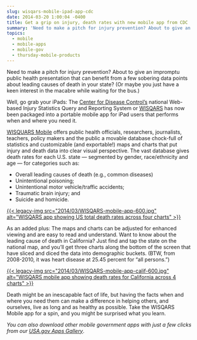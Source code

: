 ```yaml
---
slug: wisqars-mobile-ipad-app-cdc
date: 2014-03-20 1:00:04 -0400
title: Get a grip on injury, death rates with new mobile app from CDC
summary: 'Need to make a pitch for injury prevention? About to give an impromptu public health presentation that can benefit from a few sobering data points about leading causes of death in your state? (Or maybe you just have a keen interest in the macabre while waiting for the bus.) Well, go grab your iPads: The Center'
topics:
  - mobile
  - mobile-apps
  - mobile-gov
  - thursday-mobile-products
---
```


Need to make a pitch for injury prevention? About to give an impromptu public health presentation that can benefit from a few sobering data points about leading causes of death in your state? (Or maybe you just have a keen interest in the macabre while waiting for the bus.)

Well, go grab your iPads: The [Center for Disease Control&#8217;s](http://www.cdc.gov/) national Web-based Injury Statistics Query and Reporting System or [WISQARS](http://www.cdc.gov/injury/wisqars/) has now been packaged into a portable mobile app for iPad users that performs when and where you need it.

[WISQUARS Mobile](https://itunes.apple.com/us/app/wisqars-mobile/id793979134?mt=8) offers public health officials, researchers, journalists, teachers, policy makers and the public a movable database chock-full of statistics and customizable (and exportable!) maps and charts that put injury and death data into clear visual perspective. The vast database gives death rates for each U.S. state &#8212; segmented by gender, race/ethnicity and age &#8212;  for categories such as:

  * Overall leading causes of death (e.g., common diseases)
  * Unintentional poisoning;
  * Unintentional motor vehicle/traffic accidents;
  * Traumatic brain injury; and
  * Suicide and homicide.

[{{< legacy-img src="2014/03/WISQARS-mobile-app-600.jpg" alt="WISQARS app showing US total death rates across four charts" >}}](https://s3.amazonaws.com/digitalgov/_legacy-img/2014/03/WISQARS-mobile-app-600.jpg)

As an added plus: The maps and charts can be adjusted for enhanced viewing and are easy to read and understand. Want to know about the leading cause of death in California? Just find and tap the state on the national map, and you&#8217;ll get three charts along the bottom of the screen that have sliced and diced the data into demographic buckets. (BTW, from 2008-2010, it was heart disease at 25.45 percent for &#8220;all persons.&#8221;)

[{{< legacy-img src="2014/03/WISQARS-mobile-app-calif-600.jpg" alt="WISQARS mobile app showing death rates for California across 4 charts" >}}](https://s3.amazonaws.com/digitalgov/_legacy-img/2014/03/WISQARS-mobile-app-calif-600.jpg)

Death might be an inescapable fact of life, but having the facts when and where you need them can make a difference in helping others, and ourselves, live as long and as healthy as possible. Take the WISQARS Mobile app for a spin, and you might be surprised what you learn.

_You can also download other mobile government apps with just a few clicks from our [USA.gov Apps Gallery](http://apps.usa.gov/)_.